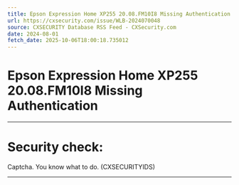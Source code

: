```yaml
---
title: Epson Expression Home XP255 20.08.FM10I8 Missing Authentication
url: https://cxsecurity.com/issue/WLB-2024070048
source: CXSECURITY Database RSS Feed - CXSecurity.com
date: 2024-08-01
fetch_date: 2025-10-06T18:00:18.735012
---
```


# Epson Expression Home XP255 20.08.FM10I8 Missing Authentication

---

# Security check:

Captcha. You know what to do. (CXSECURITYIDS)

---